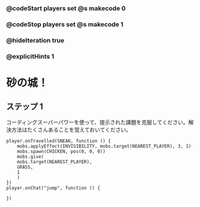 ### @codeStart players set @s makecode 0
### @codeStop players set @s makecode 1

### @hideIteration true 
### @explicitHints 1


# 砂の城！

## ステップ 1
コーディングスーパーパワーを使って、提示された課題を克服してください。解決方法はたくさんあることを覚えておいてください。 

```ghost
player.onTravelled(SNEAK, function () {
    mobs.applyEffect(INVISIBILITY, mobs.target(NEAREST_PLAYER), 3, 1)
    mobs.spawn(CHICKEN, pos(0, 0, 0))
    mobs.give(
    mobs.target(NEAREST_PLAYER),
    GRASS,
    1
    )
})
player.onChat("jump", function () {
	
})

```
